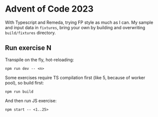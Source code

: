 # Advent of Code 2023

With Typescript and Remeda, trying FP style as much as I can. My sample and input data in `fixtures`, bring your own by building and overwriting `build/fixtures` directory.

## Run exercise N

Transpile on the fly, hot-reloading:

`npm run dev -- <n>`

Some exercises require TS compilation first (like 5, because of worker pool), so build first:

`npm run build`

And then run JS exercise:

`npm start -- <1..25>`
